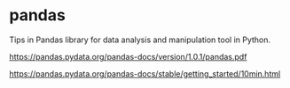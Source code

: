 # pandas
Tips in Pandas library for data analysis and manipulation tool in Python.


https://pandas.pydata.org/pandas-docs/version/1.0.1/pandas.pdf

https://pandas.pydata.org/pandas-docs/stable/getting_started/10min.html
